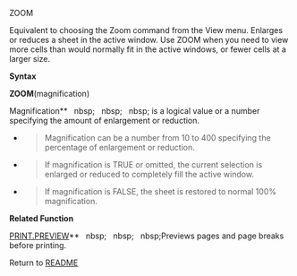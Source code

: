 ZOOM

Equivalent to choosing the Zoom command from the View menu. Enlarges or
reduces a sheet in the active window. Use ZOOM when you need to view
more cells than would normally fit in the active windows, or fewer cells
at a larger size.

**Syntax**

**ZOOM**(magnification)

Magnification**&nbsp;&nbsp;&nbsp;nbsp;&nbsp;&nbsp;&nbsp;nbsp;&nbsp;&nbsp;&nbsp;nbsp;&nbsp;is a logical value or a number
specifying the amount of enlargement or reduction.

  - > Magnification can be a number from 10 to 400 specifying the
    > percentage of enlargement or reduction.

  - > If magnification is TRUE or omitted, the current selection is
    > enlarged or reduced to completely fill the active window.

  - > If magnification is FALSE, the sheet is restored to normal 100%
    > magnification.


**Related Function**

[PRINT.PREVIEW](PRINT.PREVIEW.md)**&nbsp;&nbsp;&nbsp;nbsp;&nbsp;&nbsp;&nbsp;nbsp;&nbsp;&nbsp;&nbsp;nbsp;Previews pages and page breaks before
printing.



Return to [README](README.md)

